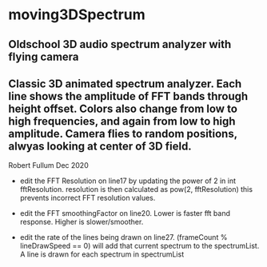# moving3DSpectrum
Oldschool 3D audio spectrum analyzer with flying camera
-
Classic 3D animated spectrum analyzer.
Each line shows the amplitude of FFT bands through height offset.
Colors also change from low to high frequencies, and again from low
to high amplitude. 
Camera flies to random positions, alwyas looking at center of 3D field.
-
Robert Fullum Dec 2020

- edit the FFT Resolution on line17 by updating the power of 2 in int fftResolution. 
  resolution is then calculated as pow(2, fftResolution)
  this prevents incorrect FFT resolution values.
  
- edit the FFT smoothingFactor on line20. 
  Lower is faster fft band response.
  Higher is slower/smoother.
  
- edit the rate of the lines being drawn on line27. 
  (frameCount % lineDrawSpeed == 0) will add that current spectrum to the spectrumList. 
  A line is drawn for each spectrum in spectrumList
